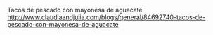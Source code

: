 Tacos de pescado con mayonesa de aguacate	http://www.claudiaandjulia.com/blogs/general/84692740-tacos-de-pescado-con-mayonesa-de-aguacate
